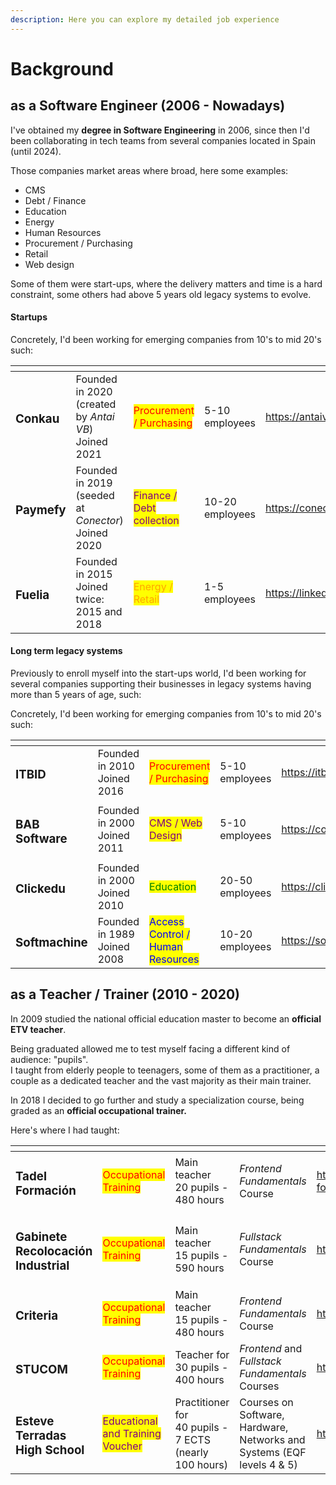 ```yaml
---
description: Here you can explore my detailed job experience
---
```


# Background

## as a Software Engineer (2006 - Nowadays)

I've obtained my **degree in Software Engineering** in 2006, since then I'd been collaborating in tech teams from several companies located in Spain (until 2024).

Those companies market areas where broad, here some examples:

* CMS
* Debt / Finance
* Education
* Energy
* Human Resources
* Procurement / Purchasing
* Retail
* Web design

Some of them were start-ups, where the delivery matters and time is a hard constraint, some others had above 5 years old legacy systems to evolve.

#### Startups

Concretely, I'd been working for emerging companies from 10's to mid 20's such:

<table data-card-size="large" data-view="cards"><thead><tr><th></th><th></th><th></th><th></th><th data-type="content-ref"></th><th data-type="content-ref"></th><th data-hidden data-card-cover data-type="files"></th></tr></thead><tbody><tr><td><h3>Conkau</h3></td><td>Founded in 2020 (created by <em>Antai VB</em>)<br>Joined 2021</td><td><mark style="color:red;">Procurement / Purchasing</mark> </td><td>5-10 employees  </td><td><a href="https://antaiventures.com">https://antaiventures.com</a></td><td><a href="https://cubia.co">https://cubia.co</a></td><td><a href="../.gitbook/assets/Conkau_Logo.svg">Conkau_Logo.svg</a></td></tr><tr><td><h3>Paymefy</h3></td><td>Founded in 2019 (seeded at <em>Conector</em>)<br>Joined 2020</td><td><mark style="color:purple;">Finance / Debt collection</mark></td><td>10-20 employees</td><td><a href="https://conector.com">https://conector.com</a></td><td><a href="https://www.paymefy.com">https://www.paymefy.com</a></td><td><a href="../.gitbook/assets/paymefy-logo-dark.png">paymefy-logo-dark.png</a></td></tr><tr><td><h3>Fuelia</h3></td><td>Founded in 2015<br>Joined twice: 2015 and 2018</td><td><mark style="color:orange;">Energy / Retail</mark></td><td>1-5 employees </td><td><a href="https://linkedin.com/company/fuelia">https://linkedin.com/company/fuelia</a></td><td></td><td><a href="../.gitbook/assets/fuelia.jpeg">fuelia.jpeg</a></td></tr></tbody></table>

#### Long term legacy systems

Previously to enroll myself into the start-ups world, I'd been working for several companies supporting their businesses in legacy systems having more than 5 years of age, such:

Concretely, I'd been working for emerging companies from 10's to mid 20's such:

<table data-card-size="large" data-view="cards"><thead><tr><th></th><th></th><th></th><th></th><th data-type="content-ref"></th><th data-type="content-ref"></th><th data-hidden data-card-cover data-type="files"></th></tr></thead><tbody><tr><td><h3>ITBID</h3></td><td>Founded in 2010<br>Joined 2016</td><td><mark style="color:red;">Procurement / Purchasing</mark> </td><td>5-10 employees  </td><td><a href="https://itbid.com">https://itbid.com</a></td><td></td><td><a href="../.gitbook/assets/Logo-itbid.png">Logo-itbid.png</a></td></tr><tr><td><h3>BAB Software</h3></td><td>Founded in 2000<br>Joined 2011</td><td><mark style="color:purple;">CMS / Web Design</mark></td><td>5-10 employees</td><td><a href="https://conector.com">https://conector.com</a></td><td><a href="https://www.paymefy.com">https://www.paymefy.com</a></td><td><a href="../.gitbook/assets/Bab.webp">Bab.webp</a></td></tr><tr><td><h3>Clickedu</h3></td><td>Founded in 2000<br>Joined 2010</td><td><mark style="color:green;">Education</mark></td><td>20-50 employees</td><td><a href="https://clickedu.net">https://clickedu.net</a></td><td></td><td><a href="../.gitbook/assets/clickedu.jpg">clickedu.jpg</a></td></tr><tr><td><h3>Softmachine</h3></td><td>Founded in 1989<br>Joined 2008</td><td><mark style="color:blue;">Access Control / Human Resources</mark></td><td>10-20 employees </td><td><a href="https://softmachine.es">https://softmachine.es</a></td><td></td><td><a href="../.gitbook/assets/Logo-cuadrado-Protime_iconsLogo_softmachine_protime-company.png">Logo-cuadrado-Protime_iconsLogo_softmachine_protime-company.png</a></td></tr></tbody></table>

## as a Teacher / Trainer (2010 - 2020)

In 2009 studied the national official education master to become an **official** **ETV teacher**.

Being graduated allowed me to test myself facing a different kind of audience: "pupils". \
I taught from elderly people to teenagers, some of them as a practitioner, a couple as a dedicated teacher and the vast majority as their main trainer.&#x20;

In 2018 I decided to go further and study a specialization course, being graded as an **official occupational trainer.**

Here's where I had taught:

<table data-card-size="large" data-view="cards"><thead><tr><th></th><th></th><th></th><th></th><th data-type="content-ref"></th><th data-hidden data-card-cover data-type="files"></th></tr></thead><tbody><tr><td><h3>Tadel Formación</h3></td><td><mark style="color:red;">Occupational Training</mark>  </td><td>Main teacher <br>20 pupils - 480 hours     </td><td><em>Frontend</em> <em>Fundamentals</em> Course     </td><td><a href="https://grupoaspasia.com/es/empresa/tadel-formacion">https://grupoaspasia.com/es/empresa/tadel-formacion</a></td><td><a href="../.gitbook/assets/Logo-Tadel-300x118.png">Logo-Tadel-300x118.png</a></td></tr><tr><td><h3>Gabinete Recolocación Industrial</h3></td><td><mark style="color:red;">Occupational Training</mark></td><td>Main teacher<br>15 pupils - 590 hours</td><td><em>Fullstack Fundamentals</em> Course</td><td><a href="https://e-gri.com">https://e-gri.com</a></td><td><a href="../.gitbook/assets/gri logo.png">gri logo.png</a></td></tr><tr><td><h3>Criteria</h3></td><td><mark style="color:red;">Occupational Training</mark> </td><td>Main teacher<br>15 pupils - 480 hours   </td><td><em>Frontend</em> <em>Fundamentals</em> Course</td><td><a href="https://www.criteria.es">https://www.criteria.es</a></td><td><a href="../.gitbook/assets/Criteria_Logo_RGB-1024x220.png">Criteria_Logo_RGB-1024x220.png</a></td></tr><tr><td><h3>STUCOM</h3></td><td><mark style="color:red;">Occupational Training</mark> </td><td>Teacher for<br>30 pupils - 400 hours     </td><td><em>Frontend</em> and <em>Fullstack</em> <em>Fundamentals</em> Courses     </td><td><a href="https://www.stucom.com">https://www.stucom.com</a></td><td><a href="../.gitbook/assets/stucom.svg">stucom.svg</a></td></tr><tr><td><h3>Esteve Terradas High School  </h3></td><td><mark style="color:purple;">Educational and Training Voucher</mark>     </td><td>Practitioner for <br>40 pupils - 7 ECTS (nearly 100 hours)      </td><td>Courses on Software, Hardware, Networks and Systems (EQF levels 4 &#x26; 5)             </td><td><a href="https://esteveterradas.cat">https://esteveterradas.cat</a></td><td><a href="../.gitbook/assets/esteveterradas.jpg">esteveterradas.jpg</a></td></tr></tbody></table>

